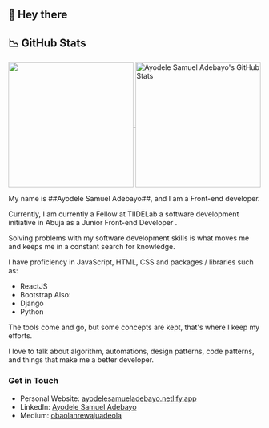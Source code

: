 ## 👋 Hey there

<!--- ![Readme Cover](https://github.com/unclebay143/unclebay143/blob/master/cover.jpg) -->
##	&#x1F4C9; GitHub Stats

<a href="https://github.com/unclebay143/unclebay143">
  <img height="250px" align="center" src="https://github-readme-stats.vercel.app/api/top-langs/?username=unclebay143&hide=java&title_color=ffffff&text_color=c9cacc&icon_color=2bbc8a&bg_color=1d1f21" />
</a>
<a href="https://github.com/unclebay143/unclebay143">
  <img height="250px" align="center" src="https://github-readme-stats.vercel.app/api?username=unclebay143&show_icons=true&line_height=27&count_private=true&title_color=ffffff&text_color=c9cacc&icon_color=2bbc8a&bg_color=1d1f21" alt="Ayodele Samuel Adebayo's GitHub Stats" />
</a>


My name is ##Ayodele Samuel Adebayo##, and I am a Front-end developer.

Currently, I am currently a Fellow at TIIDELab a software development initiative in Abuja as a Junior Front-end Developer .

Solving problems with my software development skills is what moves me and keeps me in a constant search for knowledge.

I have proficiency in JavaScript, HTML, CSS and packages / libraries such as:
- ReactJS
- Bootstrap
Also:
- Django
- Python

The tools come and go, but some concepts are kept, that's where I keep my efforts.

I love to talk about algorithm, automations, design patterns, code patterns, and things that make me a better developer.

### Get in Touch
* Personal Website: [ayodelesamueladebayo.netlify.app](http://ayodelesamueladebayo.netlify.app/)
* LinkedIn: [Ayodele Samuel Adebayo](https://www.linkedin.com/in/ayodele-samuel-ayodele-55902819a/)
* Medium: [obaolanrewajuadeola](https://medium.com/@obaolanrewajuadeola)

